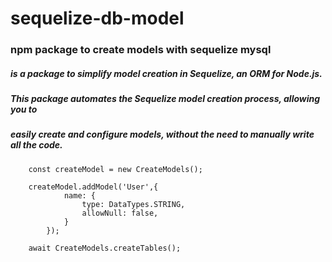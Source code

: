 # sequelize-db-model

### npm package to create models with sequelize mysql  

##### is a package to simplify model creation in Sequelize, an ORM for Node.js.
##### This package automates the Sequelize model creation process, allowing you to
##### easily create and configure models, without the need to manually write all the code.  

```
    const createModel = new CreateModels();
    
    createModel.addModel('User',{
            name: {
                type: DataTypes.STRING,
                allowNull: false,
            }
        });
        
    await CreateModels.createTables();
```